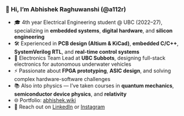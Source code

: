 ### 👋 Hi, I’m Abhishek Raghuwanshi (@a112r)

- 🎓 4th year Electrical Engineering student @ UBC (2022–27), specializing in **embedded systems**, **digital hardware**, and **silicon engineering**
- 🛠️ Experienced in **PCB design (Altium & KiCad)**, **embedded C/C++**, **SystemVerilog RTL**, and **real-time control systems**
- 🤖 Electronics Team Lead at **UBC Subbots**, designing full-stack electronics for autonomous underwater vehicles
- ⚡ Passionate about **FPGA prototyping**, **ASIC design**, and solving complex hardware-software challenges
- 📚 Also into physics — I’ve taken courses in **quantum mechanics**, **semiconductor device physics**, and **relativity**
- 🌐 Portfolio: [abhishek.wiki](https://www.abhishek.wiki)
- 💬 Reach out on [LinkedIn](https://linkedin.com/in/a112r/) or [Instagram](https://instagram.com/abh1shek.r)

<!---
a112r/a112r is a ✨ special ✨ repository because its `README.md` (this file) appears on your GitHub profile.
You can click the Preview link to take a look at your changes.
--->

